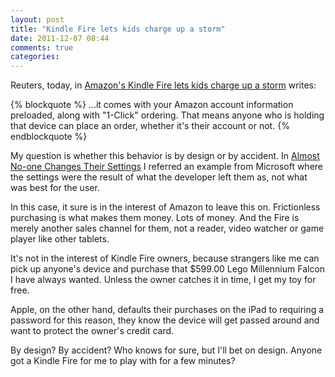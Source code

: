 ```yaml
---
layout: post
title: "Kindle Fire lets kids charge up a storm"
date: 2011-12-07 08:44
comments: true
categories: 
---
```


Reuters, today, in [Amazon's Kindle Fire lets kids charge up a storm](http://sg.finance.yahoo.com/news/Amazon-Kindle-Fire-lets-kids-rsg-3752604696.html?x=0&.v=1) writes:

{% blockquote %}
...it comes with your Amazon account information preloaded, along with "1-Click" ordering. That means anyone who is holding that device can place an order, whether it's their account or not.
{% endblockquote %}

My question is whether this behavior is by design or by accident. In [Almost No-one Changes Their Settings](http://www.hiltmon.com/blog/2011/11/27/almost-no-one-changes-their-settings/) I referred an example from Microsoft where the settings were the result of what the developer left them as, not what was best for the user.

In this case, it sure is in the interest of Amazon to leave this on. Frictionless purchasing is what makes them money. Lots of money. And the Fire is merely another sales channel for them, not a reader, video watcher or game player like other tablets.

It's not in the interest of Kindle Fire owners, because strangers like me can pick up anyone's device and purchase that $599.00 Lego Millennium Falcon I have always wanted. Unless the owner catches it in time, I get my toy for free.

Apple, on the other hand, defaults their purchases on the iPad to requiring a password for this reason, they know the device will get passed around and want to protect the owner's credit card.

By design? By accident? Who knows for sure, but I'll bet on design. Anyone got a Kindle Fire for me to play with for a few minutes?

